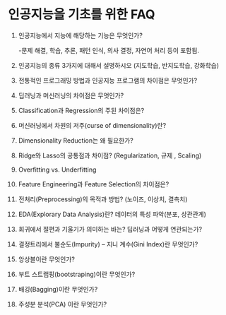 # 인공지능을 기초를 위한 FAQ

1. 인공지능에서 지능에 해당하는 기능은 무엇인가?

   -문제 해결, 학습, 추론, 패턴 인식, 의사 결정, 자연어 처리 등이 포함됨.

2. 인공지능의 종류 3가지에 대해서 설명하시오 (지도학습, 반지도학습, 강화학습)

3. 전통적인 프로그래밍 방법과 인공지능 프로그램의 차이점은 무엇인가?

4. 딥러닝과 머신러닝의 차이점은 무엇인가?

5. Classification과 Regression의 주된 차이점은?

6. 머신러닝에서 차원의 저주(curse of dimensionality)란?

7. Dimensionality Reduction는 왜 필요한가?

8. Ridge와 Lasso의 공통점과 차이점? (Regularization, 규제 , Scaling)

9. Overfitting vs. Underfitting

10. Feature Engineering과 Feature Selection의 차이점은?

11. 전처리(Preprocessing)의 목적과 방법? (노이즈, 이상치, 결측치)

12. EDA(Explorary Data Analysis)란? 데이터의 특성 파악(분포, 상관관계)

13. 회귀에서 절편과 기울기가 의미하는 바는? 딥러닝과 어떻게 연관되는가?

14. 결정트리에서 불순도(Impurity) – 지니 계수(Gini Index)란 무엇인가?

15. 앙상블이란 무엇인가?

16. 부트 스트랩핑(bootstraping)이란 무엇인가?

17. 배깅(Bagging)이란 무엇인가?

18. 주성분 분석(PCA) 이란 무엇인가?
